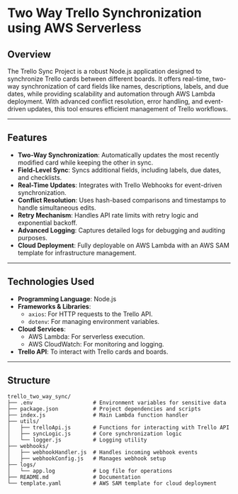 # Two Way Trello Synchronization using AWS Serverless

## **Overview**
The Trello Sync Project is a robust Node.js application designed to synchronize Trello cards between different boards. It offers real-time, two-way synchronization of card fields like names, descriptions, labels, and due dates, while providing scalability and automation through AWS Lambda deployment. With advanced conflict resolution, error handling, and event-driven updates, this tool ensures efficient management of Trello workflows.

---

## **Features**
- **Two-Way Synchronization**: Automatically updates the most recently modified card while keeping the other in sync.
- **Field-Level Sync**: Syncs additional fields, including labels, due dates, and checklists.
- **Real-Time Updates**: Integrates with Trello Webhooks for event-driven synchronization.
- **Conflict Resolution**: Uses hash-based comparisons and timestamps to handle simultaneous edits.
- **Retry Mechanism**: Handles API rate limits with retry logic and exponential backoff.
- **Advanced Logging**: Captures detailed logs for debugging and auditing purposes.
- **Cloud Deployment**: Fully deployable on AWS Lambda with an AWS SAM template for infrastructure management.

---

## **Technologies Used**
- **Programming Language**: Node.js
- **Frameworks & Libraries**:
  - `axios`: For HTTP requests to the Trello API.
  - `dotenv`: For managing environment variables.
- **Cloud Services**:
  - AWS Lambda: For serverless execution.
  - AWS CloudWatch: For monitoring and logging.
- **Trello API**: To interact with Trello cards and boards.



---

## **Structure**
```plaintext
trello_two_way_sync/
├── .env                   # Environment variables for sensitive data
├── package.json           # Project dependencies and scripts
├── index.js               # Main Lambda function handler
├── utils/
│   ├── trelloApi.js       # Functions for interacting with Trello API
│   ├── syncLogic.js       # Core synchronization logic
│   └── logger.js          # Logging utility
├── webhooks/
│   ├── webhookHandler.js  # Handles incoming webhook events
│   ├── webhookConfig.js   # Manages webhook setup
├── logs/
│   └── app.log            # Log file for operations
├── README.md              # Documentation
└── template.yaml          # AWS SAM template for cloud deployment




